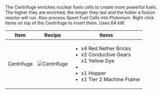 The Centrifuge enriches nuclear fuels cells to create more powerful fuels. The higher they are enriched, the longer they last and the hotter a fission reactor will run. Also process Spent Fuel Cells into Plutonium. Right click items on top of the Centrifuge to insert them. Uses 64 kW.

| Item | Recipe | Items |
|------|--------|-------|
| Centrifuge | ![Centrifuge](https://cdn.discordapp.com/attachments/739536694398812230/879558654314037308/centrifuge.png) | <ul><li>x4 Red Nether Bricks</li><li>x2 Conductive Gears</li>x1 Yellow Dye<li></li><li>x1 Hopper</li><li>x1 Tier 2 Machine Frame</li></ul> |
